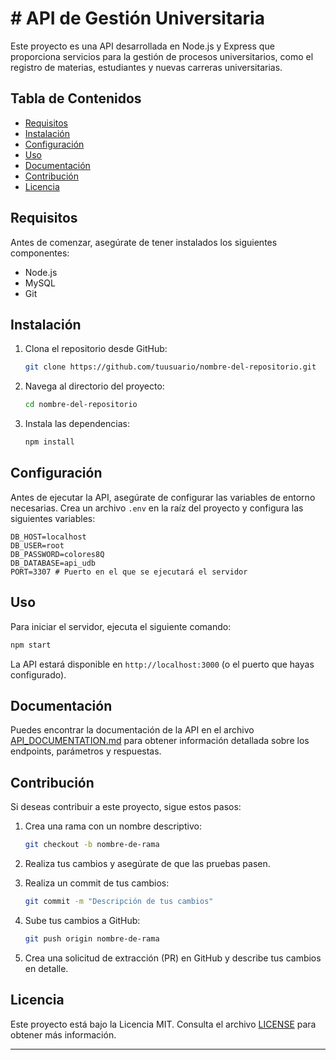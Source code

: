 # # API de Gestión Universitaria

Este proyecto es una API desarrollada en Node.js y Express que proporciona servicios para la gestión de procesos universitarios, como el registro de materias, estudiantes y nuevas carreras universitarias.

## Tabla de Contenidos

- [Requisitos](#requisitos)
- [Instalación](#instalación)
- [Configuración](#configuración)
- [Uso](#uso)
- [Documentación](#documentación)
- [Contribución](#contribución)
- [Licencia](#licencia)

## Requisitos

Antes de comenzar, asegúrate de tener instalados los siguientes componentes:

- Node.js
- MySQL
- Git

## Instalación

1. Clona el repositorio desde GitHub:

   ```bash
   git clone https://github.com/tuusuario/nombre-del-repositorio.git
   ```

2. Navega al directorio del proyecto:

   ```bash
   cd nombre-del-repositorio
   ```

3. Instala las dependencias:

   ```bash
   npm install
   ```

## Configuración

Antes de ejecutar la API, asegúrate de configurar las variables de entorno necesarias. Crea un archivo `.env` en la raíz del proyecto y configura las siguientes variables:

```
DB_HOST=localhost
DB_USER=root
DB_PASSWORD=colores8Q
DB_DATABASE=api_udb
PORT=3307 # Puerto en el que se ejecutará el servidor
```

## Uso

Para iniciar el servidor, ejecuta el siguiente comando:

```bash
npm start
```

La API estará disponible en `http://localhost:3000` (o el puerto que hayas configurado).

## Documentación

Puedes encontrar la documentación de la API en el archivo [API_DOCUMENTATION.md](API_DOCUMENTATION.md) para obtener información detallada sobre los endpoints, parámetros y respuestas.

## Contribución

Si deseas contribuir a este proyecto, sigue estos pasos:

1. Crea una rama con un nombre descriptivo:

   ```bash
   git checkout -b nombre-de-rama
   ```

2. Realiza tus cambios y asegúrate de que las pruebas pasen.

3. Realiza un commit de tus cambios:

   ```bash
   git commit -m "Descripción de tus cambios"
   ```

4. Sube tus cambios a GitHub:

   ```bash
   git push origin nombre-de-rama
   ```

5. Crea una solicitud de extracción (PR) en GitHub y describe tus cambios en detalle.

## Licencia

Este proyecto está bajo la Licencia MIT. Consulta el archivo [LICENSE](LICENSE) para obtener más información.

---


